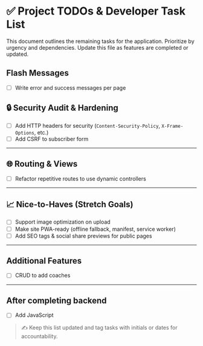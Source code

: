 # ✅ Project TODOs & Developer Task List

This document outlines the remaining tasks for the application. Prioritize by urgency and dependencies. Update this file as features are completed or updated.

## Flash Messages

- [ ] Write error and success messages per page

## 🔒 Security Audit & Hardening

- [ ] Add HTTP headers for security (`Content-Security-Policy`, `X-Frame-Options`, etc.)
- [ ] Add CSRF to subscriber form

---

## 🌐 Routing & Views

- [ ] Refactor repetitive routes to use dynamic controllers

---

## 📈 Nice-to-Haves (Stretch Goals)

- [ ] Support image optimization on upload
- [ ] Make site PWA-ready (offline fallback, manifest, service worker)
- [ ] Add SEO tags & social share previews for public pages

---

## Additional Features

- [ ] CRUD to add coaches

---

## After completing backend

- [ ] Add JavaScript

> ✍️ Keep this list updated and tag tasks with initials or dates for accountability.
